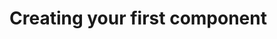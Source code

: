 # Creating your first component 


[Branch]:(https://github.com/codiku/react-native-introduction/tree/001-EN-first-component)